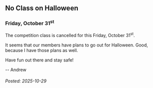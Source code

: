 
## No Class on Halloween

### Friday, October 31<sup>st</sup>

The competition class is cancelled for this Friday, October 31<sup>st</sup>.

It seems that our members have plans to go out for Halloween.
Good, because I have those plans as well.

Have fun out there and stay safe!

-- Andrew

###### Posted: 2025-10-29
